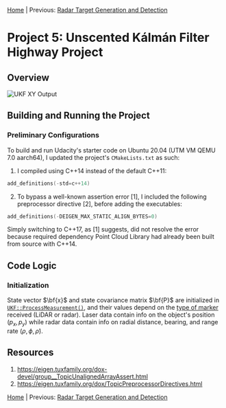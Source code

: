 [Home](../../README.md) | Previous: [Radar Target Generation and Detection](../p4/p4-radar-target-generation-and-detection.md)

# Project 5: Unscented Kálmán Filter Highway Project

## Overview

![UKF XY Output](./img/mov3.gif)

## Building and Running the Project

### Preliminary Configurations

To build and run Udacity's starter code on Ubuntu 20.04 (UTM VM QEMU 7.0 aarch64), I updated the project's `CMakeLists.txt` as such:

1. I compiled using C++14 instead of the default C++11:

```c
add_definitions(-std=c++14)
```

2. To bypass a well-known assertion error [1], I included the following preprocessor directive [2], before adding the executables:

```c
add_definitions(-DEIGEN_MAX_STATIC_ALIGN_BYTES=0)
```

Simply switching to C++17, as [1] suggests, did not resolve the error because required dependency Point Cloud Library had already been built from source with C++14.

## Code Logic

### Initialization

State vector $\bf{x}$ and state covariance matrix $\bf{P}$ are initialized in [`UKF::ProcessMeasurement()`](), and their values depend on the [type of marker]() received (LiDAR or radar). Laser data contain info on the object's position $(p_x, p_y)$ while radar data contain info on radial distance, bearing, and range rate $(\rho, \phi, \dot{\rho})$.

## Resources

1. https://eigen.tuxfamily.org/dox-devel/group__TopicUnalignedArrayAssert.html
2. https://eigen.tuxfamily.org/dox/TopicPreprocessorDirectives.html

[Home](../../README.md) | Previous: [Radar Target Generation and Detection](../p4/p4-radar-target-generation-and-detection.md)